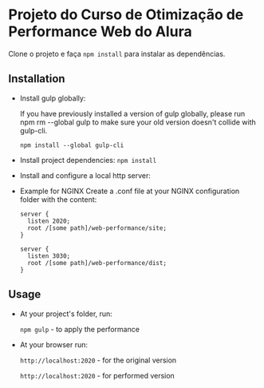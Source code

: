 # Projeto do Curso de Otimização de Performance Web do Alura

Clone o projeto e faça `npm install` para instalar as dependências.

## Installation
* Install gulp globally:

  If you have previously installed a version of gulp globally, please run npm rm --global gulp to make sure your old version doesn't collide with gulp-cli.

  `npm install --global gulp-cli`

* Install project dependencies:
  `npm install`

* Install and configure a local http server:

 * Example for NGINX
  Create a .conf file at your NGINX configuration folder with the content:
    ```
    server {
      listen 2020;
      root /[some path]/web-performance/site;
    }

    server {
      listen 3030;
      root /[some path]/web-performance/dist;
    }
    ```

## Usage
* At your project's folder, run:

  `npm gulp` - to apply the performance

* At your browser run:

  `http://localhost:2020` - for the original version
  
  `http://localhost:2020` - for performed version
